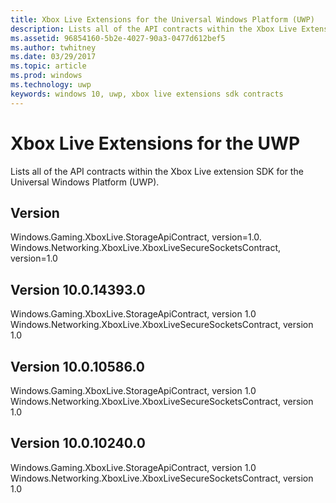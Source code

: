 ```yaml
---
title: Xbox Live Extensions for the Universal Windows Platform (UWP)
description: Lists all of the API contracts within the Xbox Live Extensions SDK for the Universal Windows Platform (UWP)
ms.assetid: 96854160-5b2e-4027-90a3-0477d612bef5
ms.author: twhitney
ms.date: 03/29/2017
ms.topic: article
ms.prod: windows
ms.technology: uwp
keywords: windows 10, uwp, xbox live extensions sdk contracts
---
```

# Xbox Live Extensions for the UWP

Lists all of the API contracts within the Xbox Live extension SDK for the Universal Windows Platform (UWP).

## Version <TBD>

Windows.Gaming.XboxLive.StorageApiContract, version=1.0.
Windows.Networking.XboxLive.XboxLiveSecureSocketsContract, version=1.0

## Version 10.0.14393.0

Windows.Gaming.XboxLive.StorageApiContract, version 1.0
Windows.Networking.XboxLive.XboxLiveSecureSocketsContract, version 1.0

## Version 10.0.10586.0

Windows.Gaming.XboxLive.StorageApiContract, version 1.0
Windows.Networking.XboxLive.XboxLiveSecureSocketsContract, version 1.0

## Version 10.0.10240.0

Windows.Gaming.XboxLive.StorageApiContract, version 1.0
Windows.Networking.XboxLive.XboxLiveSecureSocketsContract, version 1.0
